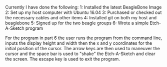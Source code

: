 Currently I have done the following:
1: Installed the latest BeagleBone Image
2: Set up my host computer with Ubuntu 16.04
3: Purchased or checked out the necessary cables and other items
4: Installed git on both my host and beaglebone
5: Signed up for the two beagle groups
6: Wrote a simple Etch-A-Sketch program

For the program in part 6 the user runs the program from the command line,
inputs the display height and width then the x and y coordinates for the 
initial position of the cursor. The arrow keys are then used to maneuver
the cursor and the space bar is used to "shake" the Etch-A-Sketch and clear
the screen. The escape key is used to exit the program.
